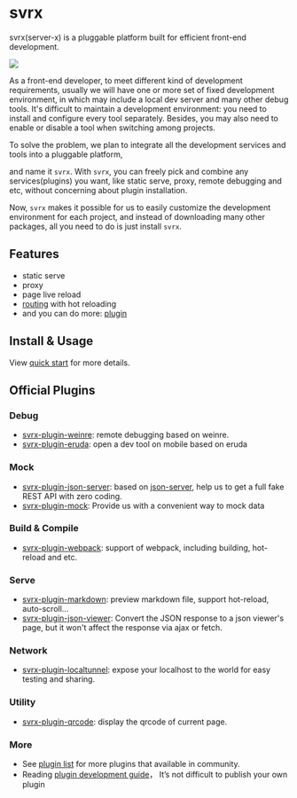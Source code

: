 # svrx

svrx(server-x) is a pluggable platform built for efficient front-end development.

![](https://p1.music.126.net/tkkgZQepIA1mvhrv8IzbuA==/109951164358239571.gif)


As a front-end developer, to meet different kind of development requirements, usually we will have one or more set of fixed development environment,
in which may include a local dev server and many other debug tools.
It's difficult to maintain a development environment: you need to install and configure every tool separately.
Besides, you may also need to enable or disable a tool when switching among projects.

To solve the problem, we plan to integrate all the development services and tools into a pluggable platform, 

and name it `svrx`.
With `svrx`, you can freely pick and combine any services(plugins) you want, 
like static serve, proxy, remote debugging and etc, without concerning about plugin installation.
 
Now, `svrx` makes it possible for us to easily customize the development environment for each project,
and instead of downloading many other packages, all you need to do is just install `svrx`.

## Features

- static serve
- proxy
- page live reload
- [routing](./guide/route.md) with hot reloading 
- and you can do more: [plugin](./plugin/usage.md)

## Install & Usage

View [quick start](./quick-start.md) for more details.


## Official Plugins


### Debug 

+ [svrx-plugin-weinre](https://github.com/svrxjs/svrx-plugin-weinre): 
    remote debugging based on weinre.
+ [svrx-plugin-eruda](https://github.com/svrxjs/svrx-plugin-eruda): 
    open a dev tool on mobile based on eruda

### Mock

+ [svrx-plugin-json-server](https://github.com/svrxjs/svrx-plugin-json-server): 
    based on [json-server](https://github.com/typicode/json-server), help us to get a full fake REST API with zero coding.
+ [svrx-plugin-mock](https://github.com/svrxjs/svrx-plugin-mock): 
    Provide us with a convenient way to mock data


### Build & Compile

+ [svrx-plugin-webpack](https://github.com/svrxjs/svrx-plugin-webpack):
    support of webpack, including building, hot-reload and etc.

### Serve

+ [svrx-plugin-markdown](https://github.com/svrxjs/svrx-plugin-markdown): 
    preview markdown file, support hot-reload, auto-scroll...
+ [svrx-plugin-json-viewer](https://github.com/svrxjs/svrx-plugin-json-viewer): 
    Convert the JSON response to a json viewer's page, but it won't affect the response via ajax or fetch.


### Network

+ [svrx-plugin-localtunnel](https://github.com/svrxjs/svrx-plugin-localtunnel): 
    expose your localhost to the world for easy testing and sharing.

### Utility

+ [svrx-plugin-qrcode](https://github.com/svrxjs/svrx-plugin-qrcode): 
    display the qrcode of current page.

    
### More 

- See [plugin list](https://svrx.io/plugin?query=svrx-plugin-) for more plugins that available in community.
- Reading [plugin development guide](./plugin/contribution.md)，
It’s not difficult to publish your own plugin